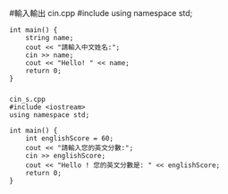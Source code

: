 #輸入輸出
	cin.cpp
	#include <iostream>
	using namespace std;
	
	int main() {
		string name;
		cout << "請輸入中文姓名:";
		cin >> name;
		cout << "Hello! " << name;
		return 0;
	}



### 
	
	cin_s.cpp
	#include <iostream>
	using namespace std;
	
	int main() {
		int englishScore = 60;
		cout << "請輸入您的英文分數:";
		cin >> englishScore;
		cout << "Hello ! 您的英文分數是: " << englishScore;
		return 0;
	}

